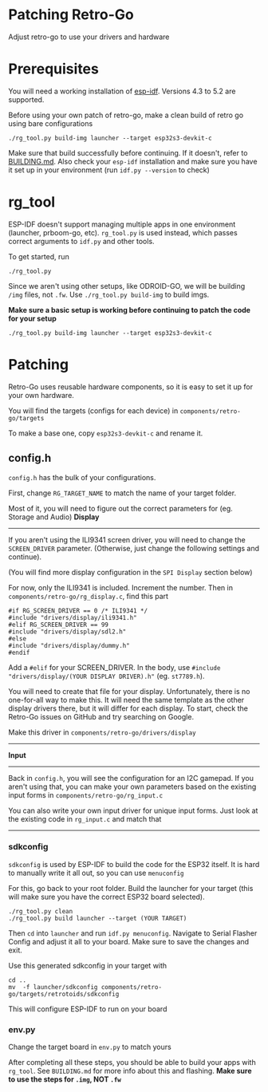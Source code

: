 # Patching Retro-Go
Adjust retro-go to use your drivers and hardware




# Prerequisites
You will need a working installation of [esp-idf](https://docs.espressif.com/projects/esp-idf/en/release-v4.3/esp32/get-started/index.html#get-started-get-prerequisites). Versions 4.3 to 5.2 are supported.


Before using your own patch of retro-go, make a clean build of retro go using bare configurations
```
./rg_tool.py build-img launcher --target esp32s3-devkit-c
```
Make sure that build successfully before continuing.  If it doesn't, refer to [BUILDING.md](BUILDING.md). Also check your `esp-idf` installation and make sure you have it set up in your environment (run `idf.py --version` to check)


# rg_tool
ESP-IDF doesn't support managing multiple apps in one environment (launcher, prboom-go, etc). `rg_tool.py` is used instead, which passes correct arguments to `idf.py` and other tools.


To get started, run
```
./rg_tool.py
```


Since we aren't using other setups, like ODROID-GO, we will be building `/img` files, not `.fw`. Use `./rg_tool.py build-img` to build imgs.


**Make sure a basic setup is working before continuing to patch the code for your setup**
```
./rg_tool.py build-img launcher --target esp32s3-devkit-c
```


# Patching
Retro-Go uses reusable hardware components, so it is easy to set it up for your own hardware.


You will find the targets (configs for each device) in `components/retro-go/targets`


To make a base one, copy `esp32s3-devkit-c` and rename it.


## config.h


`config.h` has the bulk of your configurations.


First, change `RG_TARGET_NAME` to match the name of your target folder.




Most of it, you will need to figure out the correct parameters for (eg. Storage and Audio)
**Display**
___
If you aren't using the ILI9341 screen driver, you will need to change the `SCREEN_DRIVER` parameter. (Otherwise, just change the following settings and continue).


(You will find more display configuration in the `SPI Display` section below)


For now, only the ILI9341 is included. Increment the number. Then in `components/retro-go/rg_display.c`, find this part
```
#if RG_SCREEN_DRIVER == 0 /* ILI9341 */
#include "drivers/display/ili9341.h"
#elif RG_SCREEN_DRIVER == 99
#include "drivers/display/sdl2.h"
#else
#include "drivers/display/dummy.h"
#endif
```


Add a `#elif` for your SCREEN_DRIVER. In the body, use `#include "drivers/display/(YOUR DISPLAY DRIVER).h"` (eg. `st7789.h`).


You will need to create that file for your display. Unfortunately, there is no one-for-all way to make this. It will need the same template as the other display drivers there, but it will differ for each display. To start, check the Retro-Go issues on GitHub and try searching on Google.


Make this driver in `components/retro-go/drivers/display`


___
**Input**
___
Back in `config.h`, you will see the configuration for an I2C gamepad. If you aren't using that, you can make your own parameters based on the existing input forms in `components/retro-go/rg_input.c`


You can also write your own input driver for unique input forms. Just look at the existing code in `rg_input.c` and match that
___




### sdkconfig
`sdkconfig` is used by ESP-IDF to build the code for the ESP32 itself. It is hard to manually write it all out, so you can use `menuconfig`


For this, go back to your root folder. Build the launcher for your target (this will make sure you have the correct ESP32 board selected).
```
./rg_tool.py clean
./rg_tool.py build launcher --target (YOUR TARGET)
```


Then `cd` into `launcher` and run `idf.py menuconfig`. Navigate to Serial Flasher Config and adjust it all to your board. Make sure to save the changes and exit.


Use this generated sdkconfig in your target with
```
cd ..
mv  -f launcher/sdkconfig components/retro-go/targets/retrotoids/sdkconfig
```
This will configure ESP-IDF to run on your board


### env.py


Change the target board in `env.py` to match yours


After completing all these steps, you should be able to build your apps with `rg_tool`. See `BUILDING.md` for more info about this and flashing. **Make sure to use the steps for `.img`, NOT `.fw`**


